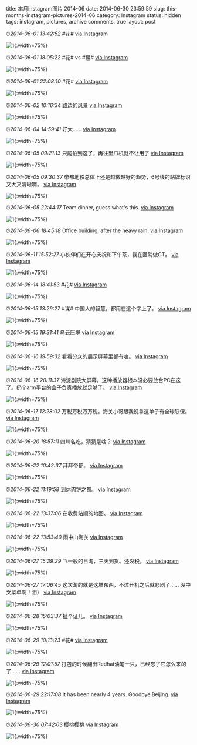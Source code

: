 title: 本月Instagram图片 2014-06
date: 2014-06-30 23:59:59
slug: this-months-instagram-pictures-2014-06
category: Instagram
status: hidden
tags: instagram, pictures, archive
comments: true
layout: post

⏰_2014-06-01 13:42:52_ #花#
[via Instagram](https://www.instagram.com/p/osKswoAV7inpFaJCmxFeGWfHMdDg0yRcO7bj80/)

![1](https://scontent-lax3-2.cdninstagram.com/vp/a02d37eeb7ed07c2dec4d83205387482/5DAEDF4C/t51.2885-15/e15/10401592_320468264771590_152138130_n.jpg?_nc_ht=scontent-lax3-2.cdninstagram.com){:width=75%}

⏰_2014-06-01 18:05:22_ #花# vs #苞#
[via Instagram](https://www.instagram.com/p/osovXIAV4m7uYh3kHggLEWqewbzU411_5BG500/)

![1](https://scontent-lax3-2.cdninstagram.com/vp/3112911b5c3f29926120ca99347ce858/5DC2C26A/t51.2885-15/e15/10424464_631440976940944_1017216520_n.jpg?_nc_ht=scontent-lax3-2.cdninstagram.com){:width=75%}

⏰_2014-06-01 22:08:10_ #花#
[via Instagram](https://www.instagram.com/p/otEhu-gV8gd8k2NAH8yX5Ns8SU2YD3H6-g4i80/)

![1](https://scontent-lax3-2.cdninstagram.com/vp/37385317c32abf5c3c3b5a6d5c3c62e8/5D9FD0C2/t51.2885-15/e15/10362242_857825787580178_508057187_n.jpg?_nc_ht=scontent-lax3-2.cdninstagram.com){:width=75%}



⏰_2014-06-02 10:16:34_ 路边的风景
[via Instagram](https://www.instagram.com/p/ouX4pzgV19nOYBQhA0rDsKsFxd6btLgo6tchM0/)

![1](https://scontent-lax3-2.cdninstagram.com/vp/c5db499f9e07213a5b91ed694f2c3ca3/5DBFF2D2/t51.2885-15/e15/10354324_1387616834860622_1699198954_n.jpg?_nc_ht=scontent-lax3-2.cdninstagram.com){:width=75%}



⏰_2014-06-04 14:59:41_ 好大……
[via Instagram](https://www.instagram.com/p/o0B3_1gVzzGtsygFqlyCFaLltmC4eG9Fn-CzQ0/)

![1](https://scontent-lax3-2.cdninstagram.com/vp/c1370ced96b841904c41508141a78e3d/5DB624E3/t51.2885-15/e15/10401729_758685370819480_201232578_n.jpg?_nc_ht=scontent-lax3-2.cdninstagram.com){:width=75%}



⏰_2014-06-05 09:21:13_ 只能拍到这了，再往里爪机就不让用了
[via Instagram](https://www.instagram.com/p/o1_76cAVyIN5pYJVjf317oJGFPVqVGUvHVSps0/)

![1](https://scontent-lax3-2.cdninstagram.com/vp/62d7a53eb23e6744889f2adb4bfe5678/5DAA6081/t51.2885-15/e15/10401762_304347236386824_1252270508_n.jpg?_nc_ht=scontent-lax3-2.cdninstagram.com){:width=75%}

⏰_2014-06-05 09:30:37_ 帝都地铁总体上还是越做越好的趋势，6号线的站牌标识又大又清晰啊。
[via Instagram](https://www.instagram.com/p/o2BA0HAVz4br9130W0Dep57Ydg2QxI_cqnCfg0/)

![1](https://scontent-lax3-2.cdninstagram.com/vp/2fe63fd9074f6b3316e2c13470107b73/5DB30766/t51.2885-15/e15/10424621_1490947131117051_1326433189_n.jpg?_nc_ht=scontent-lax3-2.cdninstagram.com){:width=75%}

⏰_2014-06-05 22:44:17_ Team dinner, guess what's this.
[via Instagram](https://www.instagram.com/p/o3b1xOAVxKE8BlsyeTfX6yphB3jq1BUcL9MUk0/)

![1](https://scontent-lax3-2.cdninstagram.com/vp/23a7eeaf026ec1dcab93bc09f9c9e78f/5DA8CBC1/t51.2885-15/e15/10354286_255314418004284_887471718_n.jpg?_nc_ht=scontent-lax3-2.cdninstagram.com){:width=75%}



⏰_2014-06-06 18:45:18_ Office building, after the heavy rain.
[via Instagram](https://www.instagram.com/p/o5lSQXAVxvNqfB_Eo2B3NBUZuksbZ1gbX5jf00/)

![1](https://scontent-lax3-2.cdninstagram.com/vp/fc4334ec3b538d6f089ebd3fb00dae1c/5DC50E7A/t51.2885-15/e15/10424409_1513218545566719_1478738176_n.jpg?_nc_ht=scontent-lax3-2.cdninstagram.com){:width=75%}



⏰_2014-06-11 15:52:27_ 小伙伴们在开心庆祝和下午茶，我在医院做CT。
[via Instagram](https://www.instagram.com/p/pGJemugV7UTYfnEIo76IZldeNd4lMj2d5QvkU0/)

![1](https://scontent-lax3-2.cdninstagram.com/vp/df63a78c5cc0c57764fd40c68f0a8cbc/5DAD13BC/t51.2885-15/e15/926517_781337875233064_519347603_n.jpg?_nc_ht=scontent-lax3-2.cdninstagram.com){:width=75%}



⏰_2014-06-14 18:41:53_ #花#
[via Instagram](https://www.instagram.com/p/pOLQNFAV_9k47ykSq37fGPTiIgB_UetnEEIUM0/)

![1](https://scontent-lax3-2.cdninstagram.com/vp/e803e95122850aa0eaa599ef7de607f6/5DC12AA4/t51.2885-15/e15/10431916_532285943549678_422646353_n.jpg?_nc_ht=scontent-lax3-2.cdninstagram.com){:width=75%}



⏰_2014-06-15 13:29:27_ #谋# 中国人的智慧，都用在这个字上了。
[via Instagram](https://www.instagram.com/p/pQMS1cgV4tFg0opP601DE2rXiqRsbocywKZ4M0/)

![1](https://scontent-lax3-2.cdninstagram.com/vp/79d8a4acb31de4c334ea4ed13beb2bb9/5DB8AA7A/t51.2885-15/e15/10401858_1503146449915476_2142362416_n.jpg?_nc_ht=scontent-lax3-2.cdninstagram.com){:width=75%}

⏰_2014-06-15 19:31:41_ 乌云压境
[via Instagram](https://www.instagram.com/p/pQ1v35AV1A9NyNiNnMnvGRUeX4sKp0PChzCgU0/)

![1](https://scontent-lax3-2.cdninstagram.com/vp/a43f64291da0b54a6cfa9cb71b4331c5/5DC40812/t51.2885-15/e15/927087_1441665719426538_901109169_n.jpg?_nc_ht=scontent-lax3-2.cdninstagram.com){:width=75%}



⏰_2014-06-16 19:59:32_ 看看分众的展示屏幕里都有啥。
[via Instagram](https://www.instagram.com/p/pTdutigV_Gyb9LgopPa55KIVBVMI2oD8tw2Bo0/)

![1](https://scontent-lax3-2.cdninstagram.com/vp/e2327d1fb304a9adcacb974ad19b30a4/5DC3B0A0/t51.2885-15/e15/10424645_1494770057404081_137936580_n.jpg?_nc_ht=scontent-lax3-2.cdninstagram.com){:width=75%}

⏰_2014-06-16 20:11:37_ 海淀剧院大屏幕。这种播放器根本没必要放台PC在这了。扔个arm平台的盒子负责播放就足够了。
[via Instagram](https://www.instagram.com/p/pTfHLmAVwY3_WOHuEwlXX-oosVkiR4EstOqWQ0/)

![1](https://scontent-lax3-2.cdninstagram.com/vp/d5090bfb2898a1a47ad2c5e7da4ed354/5DA2CCBB/t51.2885-15/e15/10483506_790498891012970_361594697_n.jpg?_nc_ht=scontent-lax3-2.cdninstagram.com){:width=75%}



⏰_2014-06-17 12:28:02_ 万税万税万万税。海关小哥跟我说拿这单子有全球联保。
[via Instagram](https://www.instagram.com/p/pVO2pQgV4J807FMCDoyZodOggBBikXD30VBLA0/)

![1](https://scontent-lax3-2.cdninstagram.com/vp/6b141b039ea147377478b19a55612a35/5DC4CE92/t51.2885-15/e15/10483357_727509853962309_1391118209_n.jpg?_nc_ht=scontent-lax3-2.cdninstagram.com){:width=75%}



⏰_2014-06-20 18:57:11_ 四川名吃，猜猜是啥？
[via Instagram](https://www.instagram.com/p/pdpxiFAV0mhK926UjZAkqanDeRKXC_nxL2Zys0/)

![1](https://scontent-lax3-2.cdninstagram.com/vp/3ce54e26b78ad9f0a08ee1a4cd1a1890/5DBFB812/t51.2885-15/e15/10467861_694405353959694_378705581_n.jpg?_nc_ht=scontent-lax3-2.cdninstagram.com){:width=75%}



⏰_2014-06-22 10:42:37_ 拜拜帝都。
[via Instagram](https://www.instagram.com/p/ph6xAsgV_nGFRewwAEZjJW0cCi8XHayBoJq6Q0/)

![1](https://scontent-lax3-2.cdninstagram.com/vp/c28b473f6d61a5463bac0b4ca945ae1a/5DC6324E/t51.2885-15/e15/10471948_480564435411806_1660868983_n.jpg?_nc_ht=scontent-lax3-2.cdninstagram.com){:width=75%}

⏰_2014-06-22 11:19:58_ 到达肉饼之都。
[via Instagram](https://www.instagram.com/p/ph_Ci7gV24rnPLmSdWhWZW6ys0goawhQp7aTU0/)

![1](https://scontent-lax3-2.cdninstagram.com/vp/3efc6cf897d33741a66927716df2d165/5DAE33F7/t51.2885-15/e15/10483503_1425554421060290_534796363_n.jpg?_nc_ht=scontent-lax3-2.cdninstagram.com){:width=75%}

⏰_2014-06-22 13:37:06_ 在收费站顺的地图。
[via Instagram](https://www.instagram.com/p/piOu82gV-mXJIjkolY01qrpOzHLWYkLYQjLVA0/)

![1](https://scontent-lax3-2.cdninstagram.com/vp/37f96d9909e65deb74e37d70a571022e/5DC2A7C6/t51.2885-15/e15/10475093_544480335673837_1033034999_n.jpg?_nc_ht=scontent-lax3-2.cdninstagram.com){:width=75%}

⏰_2014-06-22 13:53:40_ 雨中山海关
[via Instagram](https://www.instagram.com/p/piQoRFgVxTy4FTyy3Gec03t2fYS1Nwz3x7Ils0/)

![1](https://scontent-lax3-2.cdninstagram.com/vp/43037585e0422e241827863d23258e7e/5DB78E54/t51.2885-15/e15/1517164_748456781860036_1498198524_n.jpg?_nc_ht=scontent-lax3-2.cdninstagram.com){:width=75%}



⏰_2014-06-27 15:39:29_ 飞一般的日淘，三天到货。还没税。
[via Instagram](https://www.instagram.com/p/pvUto-gV9h0KJ03Ramp_G8EnwJ-HhR9s1qihg0/)

![1](https://scontent-lax3-2.cdninstagram.com/vp/4645a40984164e2c5551086f45babd99/5DC5FEA2/t51.2885-15/e15/915586_336085629872987_698509872_n.jpg?_nc_ht=scontent-lax3-2.cdninstagram.com){:width=75%}

⏰_2014-06-27 17:06:45_ 这次淘的就是这堆东西，不过开机之后就悲剧了…… 没中文菜单啊！泪）
[via Instagram](https://www.instagram.com/p/pves2ugV10xKCaKuc_t3HqSzeOJyuKJkXWVBc0/)

![1](https://scontent-lax3-2.cdninstagram.com/vp/23af73e71444c394fb93024ca1844256/5DAF2F0A/t51.2885-15/e15/924016_695013983880215_844336406_n.jpg?_nc_ht=scontent-lax3-2.cdninstagram.com){:width=75%}



⏰_2014-06-28 15:03:37_ 扯个证儿。
[via Instagram](https://www.instagram.com/p/px1Zy9gVzRkZdxbgi3DivpQ86qNqkRg8DL10o0/)

![1](https://scontent-lax3-2.cdninstagram.com/vp/07d60ef3a3d7454513e85dac4873d1a7/5DC69906/t51.2885-15/e15/10520115_324247477732020_1585997355_n.jpg?_nc_ht=scontent-lax3-2.cdninstagram.com){:width=75%}



⏰_2014-06-29 10:13:23_ #花#
[via Instagram](https://www.instagram.com/p/pz4-8YgV6a5Kl_-pdpuduFAQACSl8iL4fMyT40/)

![1](https://scontent-lax3-2.cdninstagram.com/vp/dc60f07e29b75c5113a0e8294aa57ad7/5DBF7FFF/t51.2885-15/e15/10413847_265038663688776_135855901_n.jpg?_nc_ht=scontent-lax3-2.cdninstagram.com){:width=75%}

⏰_2014-06-29 12:01:57_ 打包的时候翻出Redhat油笔一只，已经忘了它怎么来的了……
[via Instagram](https://www.instagram.com/p/p0FaLZgV-KqkmJk1aABHA6VpF8Xv7XUCw8wFU0/)

![1](https://scontent-lax3-2.cdninstagram.com/vp/20f72e7969d5f8d7c6e74e76c80307dc/5DAE57C3/t51.2885-15/e15/10413035_1447494928837084_691531051_n.jpg?_nc_ht=scontent-lax3-2.cdninstagram.com){:width=75%}

⏰_2014-06-29 22:17:08_ It has been nearly 4 years. Goodbye Beijing.
[via Instagram](https://www.instagram.com/p/p1Lz6xgV_nH8jMpKJ2geNU6Etfv59puSTvlOw0/)

![1](https://scontent-lax3-2.cdninstagram.com/vp/c06c6d172f71b76bc9dc30c4be16789c/5DBFEBA1/t51.2885-15/e15/10513875_674891159257576_1020848286_n.jpg?_nc_ht=scontent-lax3-2.cdninstagram.com){:width=75%}



⏰_2014-06-30 07:42:03_ 樱桃樱桃
[via Instagram](https://www.instagram.com/p/p2MddUAV6P4LFC8kvmVh13qmQseo6sNRuuABo0/)

![1](https://scontent-lax3-2.cdninstagram.com/vp/57662b4eecf9ea31d3eb242c865f73ad/5DA2DD48/t51.2885-15/e15/10471853_753434101380844_360651942_n.jpg?_nc_ht=scontent-lax3-2.cdninstagram.com){:width=75%}
